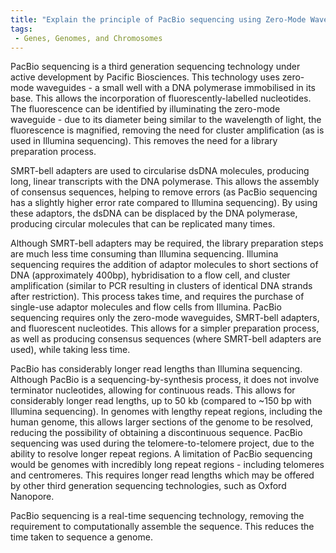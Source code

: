 ```yaml
---
title: "Explain the principle of PacBio sequencing using Zero-Mode Waveguides (ZMWs) and SMRT-bell adapters. How does PacBio sequencing differ from Illumina sequencing in terms of library preparation, read lengths, and error rates? Discuss the applications and limitations of PacBio sequencing. "
tags:
 - Genes, Genomes, and Chromosomes
---
```

PacBio sequencing is a third generation sequencing technology under active development by Pacific Biosciences. This technology uses zero-mode waveguides - a small well with a DNA polymerase immobilised in its base. This allows the incorporation of fluorescently-labelled nucleotides. The fluorescence can be identified by illuminating the zero-mode waveguide - due to its diameter being similar to the wavelength of light, the fluorescence is magnified, removing the need for cluster amplification (as is used in Illumina sequencing). This removes the need for a library preparation process.

SMRT-bell adapters are used to circularise dsDNA molecules, producing long, linear transcripts with the DNA polymerase. This allows the assembly of consensus sequences, helping to remove errors (as PacBio sequencing has a slightly higher error rate compared to Illumina sequencing). By using these adaptors, the dsDNA can be displaced by the DNA polymerase, producing circular molecules that can be replicated many times. 

Although SMRT-bell adapters may be required, the library preparation steps are much less time consuming than Illumina sequencing. 
Illumina sequencing requires the addition of adaptor molecules to short sections of DNA (approximately 400bp), hybridisation to a flow cell, and cluster amplification (similar to PCR resulting in clusters of identical DNA strands after restriction). This process takes time, and requires the purchase of single-use adaptor molecules and flow cells from Illumina. 
PacBio sequencing requires only the zero-mode waveguides, SMRT-bell adapters, and fluorescent nucleotides. This allows for a simpler preparation process, as well as producing consensus sequences (where SMRT-bell adapters are used), while taking less time. 

PacBio has considerably longer read lengths than Illumina sequencing. Although PacBio is a sequencing-by-synthesis process, it does not involve terminator nucleotides, allowing for continuous reads. This allows for considerably longer read lengths, up to 50 kb (compared to ~150 bp with Illumina sequencing). In genomes with lengthy repeat regions, including the human genome, this allows larger sections of the genome to be resolved, reducing the possibility of obtaining a discontinuous sequence. PacBio sequencing was used during the telomere-to-telomere project, due to the ability to resolve longer repeat regions. 
A limitation of PacBio sequencing would be genomes with incredibly long repeat regions - including telomeres and centromeres. This requires longer read lengths which may be offered by other third generation sequencing technologies, such as Oxford Nanopore.

PacBio sequencing is a real-time sequencing technology, removing the requirement to computationally assemble the sequence. This reduces the time taken to sequence a genome. 
